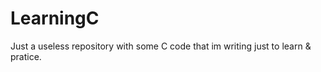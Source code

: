 # LearningC
Just a useless repository with some C code that im writing just to learn &amp; pratice.
